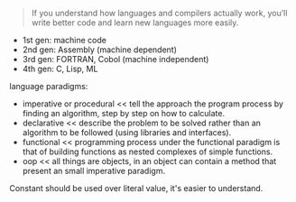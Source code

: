 > If you understand how languages and compilers actually work, you’ll write better code and learn new languages more easily.

- 1st gen: machine code
- 2nd gen: Assembly (machine dependent)
- 3rd gen: FORTRAN, Cobol (machine independent)
- 4th gen: C, Lisp, ML

language paradigms:

- imperative or procedural << tell the approach the program process by finding an algorithm, step by step on how to calculate.
- declarative << describe the problem to be solved rather than an algorithm to be followed (using libraries and interfaces).
- functional << programming process under the functional paradigm is that of building functions as nested complexes of simple functions.
- oop << all things are objects, in an object can contain a method that present an small imperative paradigm. 

Constant should be used over literal value, it's easier to understand.


